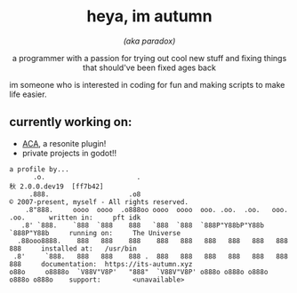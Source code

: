 <h1 align="center">heya, im autumn</h1>
<p align="center"><i>(aka paradox)</i></p>
<p align="center">a programmer with a passion for trying out cool new stuff and fixing things that should've been fixed ages back</p>
im someone who is interested in coding for fun and making scripts to make life easier.

## currently working on:
- [ACA](https://github.com/paradoxical-autumn/ArbitraryComponentAccess), a resonite plugin!
- private projects in godot!!

```
a profile by...
      .o.                       .                                                秋 2.0.0.dev19  [ff7b42]
     .888.                    .o8                                                © 2007-present, myself - All rights reserved.
    .8"888.     oooo  oooo  .o888oo oooo  oooo  ooo. .oo.  .oo.   ooo. .oo.      written in:     pft idk
   .8' `888.    `888  `888    888   `888  `888  `888P"Y88bP"Y88b  `888P"Y88b     running on:     The Universe
  .88ooo8888.    888   888    888    888   888   888   888   888   888   888     installed at:   /usr/bin
 .8'     `888.   888   888    888 .  888   888   888   888   888   888   888     documentation:  https://its-autumn.xyz
o88o     o8888o  `V88V"V8P'   "888"  `V88V"V8P' o888o o888o o888o o888o o888o    support:        <unavailable>
```
